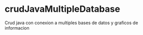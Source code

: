# crudJavaMultipleDatabase
Crud java con conexion a multiples bases de datos y graficos de informacion
